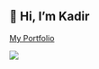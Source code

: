 ## 👋 Hi, I’m Kadir

[My Portfolio](https://encoderpie.github.io/)

<img src="https://github-readme-stats.vercel.app/api/top-langs/?username=encoderpie&show_icons=true&layout=compact&theme=dark" />
